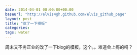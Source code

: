 ```yaml
---
date: 2014-04-01 00:00:00+00:00
baseurl: "http://elvis4gh.github.com/elvis_github_page"  
layout: post
title: "改了一下模板"
categories:
tags: water
---
```


周末又不务正业的改了一下blog的模板，这个。。难道会上瘾的吗？
